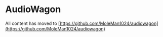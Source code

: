 # AudioWagon

All content has moved to [https://github.com/MoleMan1024/audiowagon](https://github.com/MoleMan1024/audiowagon)

